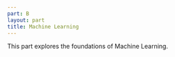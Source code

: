 ```yaml
---
part: B
layout: part
title: Machine Learning
---
```


This part explores the foundations of Machine Learning.
